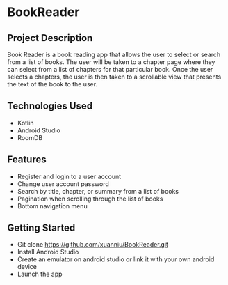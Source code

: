 # BookReader
## Project Description
Book Reader is a book reading app that allows the user to select or search from a list of books. The user will be taken to a chapter page where they can select 
from a list of chapters for that particular book. Once the user selects a chapters, the user is then taken to a scrollable view that presents the text of the book to the user.
## Technologies Used
- Kotlin
- Android Studio
- RoomDB
## Features
- Register and login to a user account
- Change user account password
- Search by title, chapter, or summary from a list of books
- Pagination when scrolling through the list of books
- Bottom navigation menu
## Getting Started
- Git clone https://github.com/xuanniu/BookReader.git
- Install Android Studio
- Create an emulator on android studio or link it with your own android device
- Launch the app
